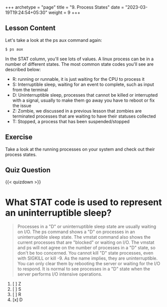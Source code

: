 +++
archetype = "page"
title = "9. Process States"
date = "2023-03-19T19:24:54+05:30"
weight = 9
+++

## Lesson Content

Let's take a look at the ps aux command again:

```bash
$ ps aux
```

In the STAT column, you'll see lots of values. A linux process can be in a number of different states. The most common state codes you'll see are described below:

- R: running or runnable, it is just waiting for the CPU to process it
- S: Interruptible sleep, waiting for an event to complete, such as input from the terminal
- D: Uninterruptible sleep, processes that cannot be killed or interrupted with a signal, usually to make them go away you have to reboot or fix the issue
- Z: Zombie, we discussed in a previous lesson that zombies are terminated processes that are waiting to have their statuses collected
- T: Stopped, a process that has been suspended/stopped

## Exercise

Take a look at the running processes on your system and check out their process states.

## Quiz Question

{{< quizdown >}}

# What STAT code is used to represent an uninterruptible sleep? 

> Processes in a "D" or uninterruptible sleep state are usually waiting on I/O. The ps command shows a "D" on processes in an uninterruptible sleep state. The vmstat command also shows the current processes that are "blocked" or waiting on I/O. The vmstat and ps will not agree on the number of processes in a "D" state, so don't be too concerned. You cannot kill "D" state processes, even with SIGKILL or kill -9. As the name implies, they are uninterruptible. You can only clear them by rebooting the server or waiting for the I/O to respond. It is normal to see processes in a "D" state when the server performs I/O intensive operations.

1. [ ] Z
2. [ ] S
3. [ ] R
4. [x] D